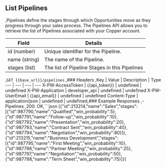 ## List Pipelines
,Pipelines define the stages through which Opportunities move as they progress through your sales process. The Pipelines API allows you to retrieve the list of Pipelines associated with your Copper account.


|     Field     |                    Details                    |
| ------------- | --------------------------------------------- |
| id  (number)   | Unique identifier for the Pipeline.           |
| name  (string) | The name of the Pipeline.                     |
| stages  (list) | The list of Pipeline Stages in this Pipelines |
,```GET {{base_url}}/pipelines```
,### Headers
,Key | Value | Description | Type
--- | --- | --- | ---
X-PW-AccessToken | {{api_token}} | undefined | undefined
X-PW-Application | developer_api | undefined | undefined
X-PW-UserEmail | {{api_email}} | undefined | undefined
Content-Type | application/json | undefined | undefined,### Example Responses
,- Pipelines
,200: OK,```json
[{"id":213214,"name":"Sales","stages":[{"id":987790,"name":"Qualified","win_probability":5},{"id":987791,"name":"Follow-up","win_probability":10},{"id":987792,"name":"Presentation","win_probability":20},{"id":987793,"name":"Contract Sent","win_probability":40},{"id":987794,"name":"Negotiation","win_probability":80}]},{"id":213215,"name":"Business Development","stages":[{"id":987795,"name":"First Meeting","win_probability":10},{"id":987796,"name":"Partner Meeting","win_probability":25},{"id":987797,"name":"Negotiation","win_probability":50},{"id":987798,"name":"Term Sheet","win_probability":75}]}]
```